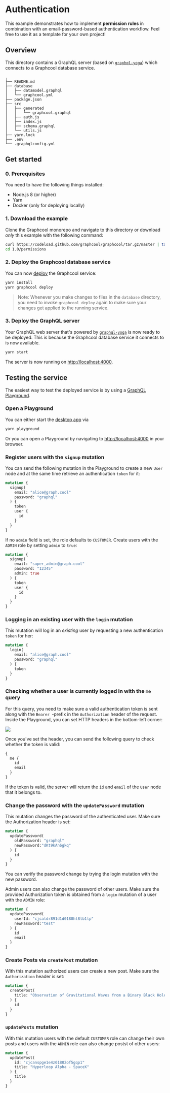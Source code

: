 # Authentication

This example demonstrates how to implement **permission rules** in combination with an email-password-based authentication workflow. Feel free to use it as a template for your own project!

## Overview

This directory contains a GraphQL server (based on [`graphql-yoga`](https://github.com/graphcool/graphql-yoga/)) which connects to a Graphcool database service.

```
.
├── README.md
├── database
│   ├── datamodel.graphql
│   └── graphcool.yml
├── package.json
├── src
│   ├── generated
│   │   └── graphcool.graphql
│   ├── auth.js
│   ├── index.js
│   ├── schema.graphql
│   └── utils.js
├── yarn.lock
├── .env
└── .graphqlconfig.yml
```

## Get started

### 0. Prerequisites

You need to have the following things installed:

* Node.js 8 (or higher)
* Yarn
* Docker (only for deploying locally)

### 1. Download the example

Clone the Graphcool monorepo and navigate to this directory or download _only_ this example with the following command:

```sh
curl https://codeload.github.com/graphcool/graphcool/tar.gz/master | tar -xz --strip=2 graphcool-master/examples/1.0/permissions
cd 1.0/permissions
```

### 2. Deploy the Graphcool database service

You can now [deploy](https://graph.cool/docs/reference/graphcool-cli/commands-aiteerae6l#graphcool-deploy) the Graphcool service:

```sh
yarn install
yarn graphcool deploy
```

> Note: Whenever you make changes to files in the `database` directory, you need to invoke `graphcool deploy` again to make sure your changes get applied to the running service.

### 3. Deploy the GraphQL server

Your GraphQL web server that's powered by [`graphql-yoga`](https://github.com/graphcool/graphql-yoga/) is now ready to be deployed. This is because the Graphcool database service it connects to is now available.

```sh
yarn start
```

The server is now running on [http://localhost:4000](http://localhost:4000).

## Testing the service

The easiest way to test the deployed service is by using a [GraphQL Playground](https://github.com/graphcool/graphql-playground).

### Open a Playground

You can either start the [desktop app](https://github.com/graphcool/graphql-playground) via

```sh
yarn playground
```

Or you can open a Playground by navigating to [http://localhost:4000](http://localhost:4000) in your browser.

### Register users with the `signup` mutation

You can send the following mutation in the Playground to create a new `User` node and at the same time retrieve an authentication `token` for it:

```graphql
mutation {
  signup(
    email: "alice@graph.cool"
    password: "graphql"
  ) {
    token
    user {
      id
    }
  }
}
```

If no `admin` field is set, the role defaults to `CUSTOMER`. Create users with the `ADMIN` role by setting `admin` to `true`:

```graphql
mutation {
  signup(
    email: "super_admin@graph.cool"
    password: "12345"
    admin: true
  ) {
    token
    user {
      id
    }
  }
}
```

### Logging in an existing user with the `login` mutation

This mutation will log in an _existing_ user by requesting a new authentication `token` for her:

```graphql
mutation {
  login(
    email: "alice@graph.cool"
    password: "graphql"
  ) {
    token
  }
}
```

### Checking whether a user is currently logged in with the `me` query

For this query, you need to make sure a valid authentication token is sent along with the `Bearer `-prefix in the `Authorization` header of the request. Inside the Playground, you can set HTTP headers in the bottom-left corner:

![](https://i.imgur.com/BLNI8z1.png)

Once you've set the header, you can send the following query to check whether the token is valid:

```graphql
{
  me {
    id
    email
  }
}
```

If the token is valid, the server will return the `id` and `email` of the `User` node that it belongs to.

### Change the password with the `updatePassword` mutation

This mutation changes the password of the authenticated user. Make sure the Authorization header is set:

```graphql
mutation {
  updatePassword(
    oldPassword: "graphql"
    newPassword:"dKt9kAn6gkq"
  ) {
    id
  }
}
```

You can verify the password change by trying the login mutation with the new password.

Admin users can also change the password of other users. Make sure the provided Authorization token is obtained from a `login` mutation of a user with the `ADMIN` role:

```graphql
mutation {
  updatePassword(
    userId: "cjcaldr891d1d0180hl8lb1lp"
    newPassword:"test"
  ) {
    id
    email
  }
}
```

### Create Posts via `createPost` mutation

With this mutation authorized users can create a new post. Make sure the `Authorization` header is set:

```graphql
mutation {
  createPost(
    title: "Observation of Gravitational Waves from a Binary Black Hole Merger"
  ) {
    id
  }
}
```

### `updatePosts` mutation

With this mutation users with the default `CUSTOMER` role can change their own posts and users with the `ADMIN` role can also change postst of other users:

```graphql
mutation {
  updatePost(
    id: "cjcanspge1e4z01802of5gqp1"
    title: "Hyperloop Alpha - SpaceX"
  ) {
    title
  }
}
```
